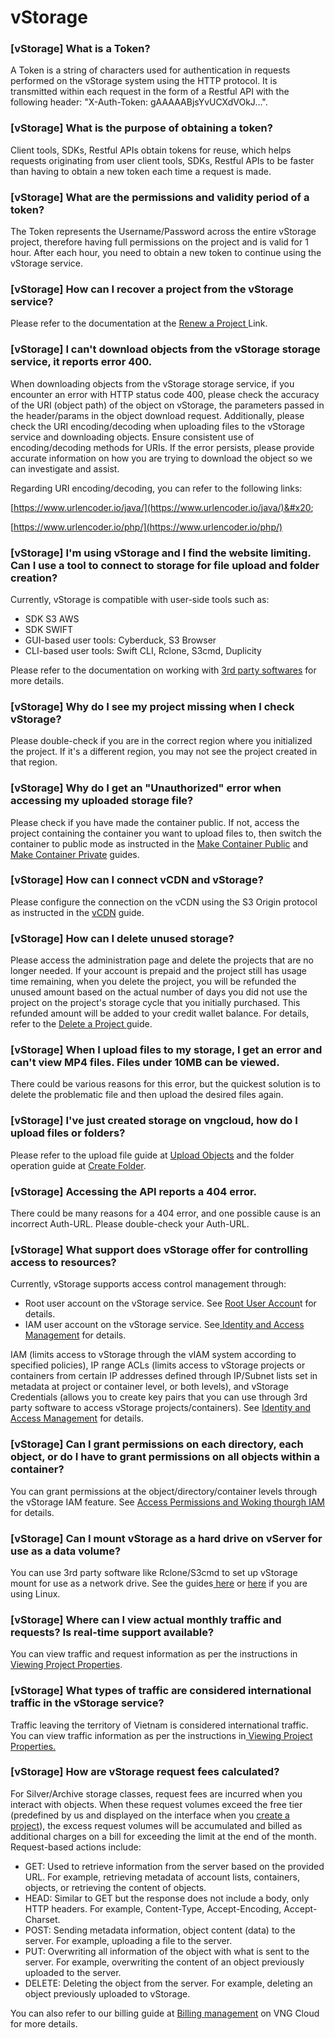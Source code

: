 # vStorage

### \[vStorage] What is a Token?

A Token is a string of characters used for authentication in requests performed on the vStorage system using the HTTP protocol. It is transmitted within each request in the form of a Restful API with the following header: "X-Auth-Token: gAAAAABjsYvUCXdVOkJ…".

### \[vStorage] What is the purpose of obtaining a token?

Client tools, SDKs, Restful APIs obtain tokens for reuse, which helps requests originating from user client tools, SDKs, Restful APIs to be faster than having to obtain a new token each time a request is made.

### \[vStorage] What are the permissions and validity period of a token?

The Token represents the Username/Password across the entire vStorage project, therefore having full permissions on the project and is valid for 1 hour. After each hour, you need to obtain a new token to continue using the vStorage service.

### \[vStorage] How can I recover a project from the vStorage service?

Please refer to the documentation at the [Renew a Project ](../vstorage/features-of-vstorage/working-with-projects/renew-a-project.md)Link.

### \[vStorage] I can't download objects from the vStorage storage service, it reports error 400.

When downloading objects from the vStorage storage service, if you encounter an error with HTTP status code 400, please check the accuracy of the URI (object path) of the object on vStorage, the parameters passed in the header/params in the object download request. Additionally, please check the URI encoding/decoding when uploading files to the vStorage service and downloading objects. Ensure consistent use of encoding/decoding methods for URIs. If the error persists, please provide accurate information on how you are trying to download the object so we can investigate and assist.

Regarding URI encoding/decoding, you can refer to the following links:

[https://www.urlencoder.io/java/](https://www.urlencoder.io/java/)&#x20;

[https://www.urlencoder.io/php/](https://www.urlencoder.io/php/)

### \[vStorage] I'm using vStorage and I find the website limiting. Can I use a tool to connect to storage for file upload and folder creation?

Currently, vStorage is compatible with user-side tools such as:

* SDK S3 AWS
* SDK SWIFT
* GUI-based user tools: Cyberduck, S3 Browser
* CLI-based user tools: Swift CLI, Rclone, S3cmd, Duplicity

&#x20;Please refer to the documentation on working with [3rd party softwares](../vstorage/3rd-party-softwares/) for more details.

### \[vStorage] Why do I see my project missing when I check vStorage?

Please double-check if you are in the correct region where you initialized the project. If it's a different region, you may not see the project created in that region.

### \[vStorage] Why do I get an "Unauthorized" error when accessing my uploaded storage file?

Please check if you have made the container public. If not, access the project containing the container you want to upload files to, then switch the container to public mode as instructed in the [Make Container Public](../vstorage/features-of-vstorage/working-with-containers/make-container-public.md) and[ Make Container Private](../vstorage/features-of-vstorage/working-with-containers/make-container-private.md) guides.

### \[vStorage] How can I connect vCDN and vStorage?

Please configure the connection on the vCDN using the S3 Origin protocol as instructed in the [vCDN](../vcdn/) guide.

### \[vStorage] How can I delete unused storage?

Please access the administration page and delete the projects that are no longer needed. If your account is prepaid and the project still has usage time remaining, when you delete the project, you will be refunded the unused amount based on the actual number of days you did not use the project on the project's storage cycle that you initially purchased. This refunded amount will be added to your credit wallet balance. For details, refer to the [Delete a Project ](../vstorage/features-of-vstorage/working-with-projects/delete-a-project.md)guide.

### \[vStorage] When I upload files to my storage, I get an error and can't view MP4 files. Files under 10MB can be viewed.

There could be various reasons for this error, but the quickest solution is to delete the problematic file and then upload the desired files again.

### \[vStorage] I've just created storage on vngcloud, how do I upload files or folders?

Please refer to the upload file guide at [Upload Objects](../vstorage/features-of-vstorage/working-with-directories-and-objects/upload-objects.md) and the folder operation guide at [Create Folder](../vstorage/features-of-vstorage/working-with-directories-and-objects/working-with-directories.md).

### \[vStorage] Accessing the API reports a 404 error.

There could be many reasons for a 404 error, and one possible cause is an incorrect Auth-URL. Please double-check your Auth-URL.

### \[vStorage] What support does vStorage offer for controlling access to resources?

Currently, vStorage supports access control management through:

* Root user account on the vStorage service. See [Root User Accoun](../vstorage/identity-and-access-management/managing-vstorage-access-account/root-user-account.md)t for details.
* IAM user account on the vStorage service. See[ Identity and Access Management](../vstorage/identity-and-access-management/) for details.

IAM (limits access to vStorage through the vIAM system according to specified policies), IP range ACLs (limits access to vStorage projects or containers from certain IP addresses defined through IP/Subnet lists set in metadata at project or container level, or both levels), and vStorage Credentials (allows you to create key pairs that you can use through 3rd party software to access vStorage projects/containers). See [Identity and Access Management](../vstorage/identity-and-access-management/) for details.

### \[vStorage] Can I grant permissions on each directory, each object, or do I have to grant permissions on all objects within a container?

You can grant permissions at the object/directory/container levels through the vStorage IAM feature. See [Access Permissions and Woking thourgh IAM](../vstorage/identity-and-access-management/managing-access-to-vstorage-resources/access-permissions-and-working-through-iam/) for details.

### \[vStorage] Can I mount vStorage as a hard drive on vServer for use as a data volume?

You can use 3rd party software like Rclone/S3cmd to set up vStorage mount for use as a network drive. See the guides[ here](../vstorage/usecase/migrate-data/rclone-mount-vstorage-to-window-server.md) or [here](../vstorage/usecase/migrate-data/rclone-mount-vstorage-to-local-drive-on-linux-skip-to-end-of-metadata.md) if you are using Linux.

### \[vStorage] Where can I view actual monthly traffic and requests? Is real-time support available?

You can view traffic and request information as per the instructions in [Viewing Project Properties](../vstorage/features-of-vstorage/working-with-projects/viewing-project-properties.md).

### \[vStorage] What types of traffic are considered international traffic in the vStorage service?

Traffic leaving the territory of Vietnam is considered international traffic. You can view traffic information as per the instructions in[ Viewing Project Properties.](../vstorage/features-of-vstorage/working-with-projects/viewing-project-properties.md)

### \[vStorage] How are vStorage request fees calculated?

For Silver/Archive storage classes, request fees are incurred when you interact with objects. When these request volumes exceed the free tier (predefined by us and displayed on the interface when you [create a project](../vstorage/features-of-vstorage/working-with-projects/create-a-project.md)), the excess request volumes will be accumulated and billed as additional charges on a bill for exceeding the limit at the end of the month. Request-based actions include:

* GET: Used to retrieve information from the server based on the provided URL. For example, retrieving metadata of account lists, containers, objects, or retrieving the content of objects.
* HEAD: Similar to GET but the response does not include a body, only HTTP headers. For example, Content-Type, Accept-Encoding, Accept-Charset.
* POST: Sending metadata information, object content (data) to the server. For example, uploading a file to the server.
* PUT: Overwriting all information of the object with what is sent to the server. For example, overwriting the content of an object previously uploaded to the server.
* DELETE: Deleting the object from the server. For example, deleting an object previously uploaded to vStorage.&#x20;

You can also refer to our billing guide at [Billing management](../billing-management/) on VNG Cloud for more details.
